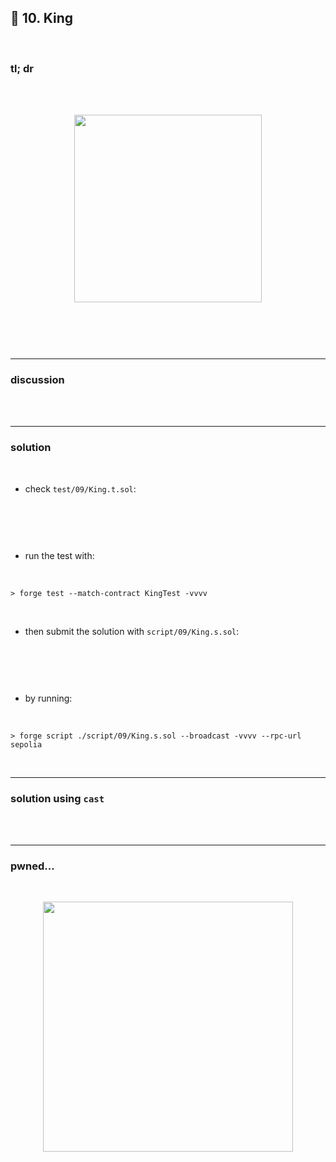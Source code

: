 ## 👾 10. King

<br>


### tl; dr

<br>





<br>
  
<p align="center">
<img width="300" src="">
</p>


<br>

```solidity

```


<br>

---

### discussion

<br>

<br>



----

### solution

<br>

* check `test/09/King.t.sol`:

<br>

```solidity

```

<br>

* run the test with:

<br>

```shell
> forge test --match-contract KingTest -vvvv    
```



<br>

* then submit the solution with `script/09/King.s.sol`:

<br>

```solidity

```

<br>

* by running:

<br>

```shell
> forge script ./script/09/King.s.sol --broadcast -vvvv --rpc-url sepolia
```

<br>


---

### solution using `cast`

<br>

<br>

----

### pwned...


<br>

  
<p align="center">
<img width="400" src="https://github.com/go-outside-labs/ethernaut-foundry-writeups-sol/assets/138340846/ba3f82a3-00c0-43f9-a423-588d7f6e4c70">
</p>



<br>



